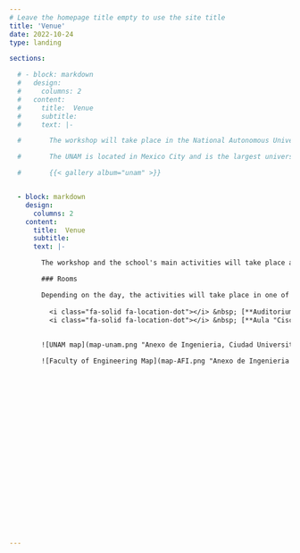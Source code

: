 ```yaml
---
# Leave the homepage title empty to use the site title
title: 'Venue'
date: 2022-10-24
type: landing

sections:

  # - block: markdown
  #   design:
  #     columns: 2
  #   content:
  #     title:  Venue
  #     subtitle: 
  #     text: |-

  #       The workshop will take place in the National Autonomous University of Mexico (UNAM).

  #       The UNAM is located in Mexico City and is the largest university on the continent, with more than 300,000 students from all backgrounds. Three Nobel laureates, several Mexican entrepreneurs and most of Mexico's modern-day presidents are among its former students. UNAM conducts 50% of Mexico's scientific research and has presence all across the country with satellite campuses, observatories and research centres. The sprawling main campus of the university, known as Ciudad Universitaria, was named a World Heritage Site by UNESCO in 2007.

  #       {{< gallery album="unam" >}}


  - block: markdown
    design:
      columns: 2
    content:
      title:  Venue
      subtitle: 
      text: |-

        The workshop and the school's main activities will take place at **UNAM Campus Ciudad Universitaria**, in the **Anexo de Ingenieria** area (see maps below).

        ### Rooms

        Depending on the day, the activities will take place in one of the following rooms:
        
          <i class="fa-solid fa-location-dot"></i> &nbsp; [**Auditorium "Raúl J. Marsal"**](https://maps.app.goo.gl/XptTbavsqafhgVGp6), Building T     
          <i class="fa-solid fa-location-dot"></i> &nbsp; [**Aula "Cisco" (Q218)**](https://maps.app.goo.gl/At2wCBFHygoaKVSYA), Building Q, 2nd floor     
      
        
        ![UNAM map](map-unam.png "Anexo de Ingenieria, Ciudad Universitaria, UNAM")

        ![Faculty of Engineering Map](map-AFI.png "Anexo de Ingenieria Buildings (Conjunto Sur)")


        












        


        



---
```

